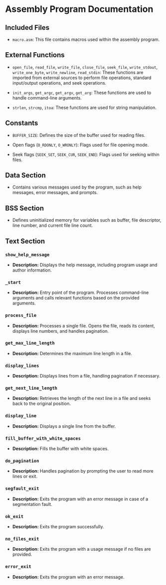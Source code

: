# Assembly Program Documentation

## Included Files

- `macro.asm`: This file contains macros used within the assembly program.

## External Functions

- `open_file`, `read_file`, `write_file`, `close_file`, `seek_file`, `write_stdout`, `write_one_byte`, `write_newline`, `read_stdin`: These functions are imported from external sources to perform file operations, standard input/output operations, and seek operations.

- `init_args`, `get_argc`, `get_argv`, `get_arg`: These functions are used to handle command-line arguments.

- `strlen`, `strcmp`, `itoa`: These functions are used for string manipulation.

## Constants

- `BUFFER_SIZE`: Defines the size of the buffer used for reading files.

- Open flags (`O_RDONLY`, `O_WRONLY`): Flags used for file opening mode.

- Seek flags (`SEEK_SET`, `SEEK_CUR`, `SEEK_END`): Flags used for seeking within files.

## Data Section

- Contains various messages used by the program, such as help messages, error messages, and prompts.

## BSS Section

- Defines uninitialized memory for variables such as buffer, file descriptor, line number, and current file line count.

## Text Section

### `show_help_message`

- **Description:** Displays the help message, including program usage and author information.

### `_start`

- **Description:** Entry point of the program. Processes command-line arguments and calls relevant functions based on the provided arguments.

### `process_file`

- **Description:** Processes a single file. Opens the file, reads its content, displays line numbers, and handles pagination.

### `get_max_line_length`

- **Description:** Determines the maximum line length in a file.

### `display_lines`

- **Description:** Displays lines from a file, handling pagination if necessary.

### `get_next_line_length`

- **Description:** Retrieves the length of the next line in a file and seeks back to the original position.

### `display_line`

- **Description:** Displays a single line from the buffer.

### `fill_buffer_with_white_spaces`

- **Description:** Fills the buffer with white spaces.

### `do_pagination`

- **Description:** Handles pagination by prompting the user to read more lines or exit.

### `segfault_exit`

- **Description:** Exits the program with an error message in case of a segmentation fault.

### `ok_exit`

- **Description:** Exits the program successfully.

### `no_files_exit`

- **Description:** Exits the program with a usage message if no files are provided.

### `error_exit`

- **Description:** Exits the program with an error message.

